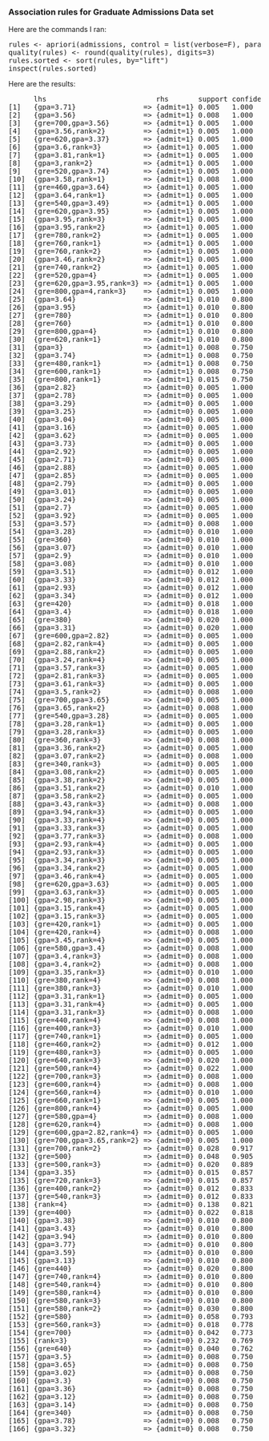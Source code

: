 ### Association rules for Graduate Admissions Data set

Here are the commands I ran:
<pre>
rules <- apriori(admissions, control = list(verbose=F), parameter = list(minlen=2, supp=0.005, conf=0.75), appearance = list(rhs=c("admit=0","admit=1"), default="lhs"))
quality(rules) <- round(quality(rules), digits=3)
rules.sorted <- sort(rules, by="lift")
inspect(rules.sorted)
</pre>

Here are the results:
<pre>
      lhs                          rhs       support confidence lift 
[1]   {gpa=3.71}                => {admit=1} 0.005   1.000      3.150
[2]   {gpa=3.56}                => {admit=1} 0.008   1.000      3.150
[3]   {gre=700,gpa=3.56}        => {admit=1} 0.005   1.000      3.150
[4]   {gpa=3.56,rank=2}         => {admit=1} 0.005   1.000      3.150
[5]   {gre=620,gpa=3.37}        => {admit=1} 0.005   1.000      3.150
[6]   {gpa=3.6,rank=3}          => {admit=1} 0.005   1.000      3.150
[7]   {gpa=3.81,rank=1}         => {admit=1} 0.005   1.000      3.150
[8]   {gpa=3,rank=2}            => {admit=1} 0.005   1.000      3.150
[9]   {gre=520,gpa=3.74}        => {admit=1} 0.005   1.000      3.150
[10]  {gpa=3.58,rank=1}         => {admit=1} 0.008   1.000      3.150
[11]  {gre=460,gpa=3.64}        => {admit=1} 0.005   1.000      3.150
[12]  {gpa=3.64,rank=1}         => {admit=1} 0.005   1.000      3.150
[13]  {gre=540,gpa=3.49}        => {admit=1} 0.005   1.000      3.150
[14]  {gre=620,gpa=3.95}        => {admit=1} 0.005   1.000      3.150
[15]  {gpa=3.95,rank=3}         => {admit=1} 0.005   1.000      3.150
[16]  {gpa=3.95,rank=2}         => {admit=1} 0.005   1.000      3.150
[17]  {gre=780,rank=2}          => {admit=1} 0.005   1.000      3.150
[18]  {gre=760,rank=1}          => {admit=1} 0.005   1.000      3.150
[19]  {gre=760,rank=2}          => {admit=1} 0.005   1.000      3.150
[20]  {gpa=3.46,rank=2}         => {admit=1} 0.005   1.000      3.150
[21]  {gre=740,rank=2}          => {admit=1} 0.005   1.000      3.150
[22]  {gre=520,gpa=4}           => {admit=1} 0.005   1.000      3.150
[23]  {gre=620,gpa=3.95,rank=3} => {admit=1} 0.005   1.000      3.150
[24]  {gre=800,gpa=4,rank=3}    => {admit=1} 0.005   1.000      3.150
[25]  {gpa=3.64}                => {admit=1} 0.010   0.800      2.520
[26]  {gpa=3.95}                => {admit=1} 0.010   0.800      2.520
[27]  {gre=780}                 => {admit=1} 0.010   0.800      2.520
[28]  {gre=760}                 => {admit=1} 0.010   0.800      2.520
[29]  {gre=800,gpa=4}           => {admit=1} 0.010   0.800      2.520
[30]  {gre=620,rank=1}          => {admit=1} 0.010   0.800      2.520
[31]  {gpa=3}                   => {admit=1} 0.008   0.750      2.362
[32]  {gpa=3.74}                => {admit=1} 0.008   0.750      2.362
[33]  {gre=480,rank=1}          => {admit=1} 0.008   0.750      2.362
[34]  {gre=600,rank=1}          => {admit=1} 0.008   0.750      2.362
[35]  {gre=800,rank=1}          => {admit=1} 0.015   0.750      2.362
[36]  {gpa=2.82}                => {admit=0} 0.005   1.000      1.465
[37]  {gpa=2.78}                => {admit=0} 0.005   1.000      1.465
[38]  {gpa=3.29}                => {admit=0} 0.005   1.000      1.465
[39]  {gpa=3.25}                => {admit=0} 0.005   1.000      1.465
[40]  {gpa=3.04}                => {admit=0} 0.005   1.000      1.465
[41]  {gpa=3.16}                => {admit=0} 0.005   1.000      1.465
[42]  {gpa=3.62}                => {admit=0} 0.005   1.000      1.465
[43]  {gpa=3.73}                => {admit=0} 0.005   1.000      1.465
[44]  {gpa=2.92}                => {admit=0} 0.005   1.000      1.465
[45]  {gpa=2.71}                => {admit=0} 0.005   1.000      1.465
[46]  {gpa=2.88}                => {admit=0} 0.005   1.000      1.465
[47]  {gpa=2.85}                => {admit=0} 0.005   1.000      1.465
[48]  {gpa=2.79}                => {admit=0} 0.005   1.000      1.465
[49]  {gpa=3.01}                => {admit=0} 0.005   1.000      1.465
[50]  {gpa=3.24}                => {admit=0} 0.005   1.000      1.465
[51]  {gpa=2.7}                 => {admit=0} 0.005   1.000      1.465
[52]  {gpa=3.92}                => {admit=0} 0.005   1.000      1.465
[53]  {gpa=3.57}                => {admit=0} 0.008   1.000      1.465
[54]  {gpa=3.28}                => {admit=0} 0.010   1.000      1.465
[55]  {gre=360}                 => {admit=0} 0.010   1.000      1.465
[56]  {gpa=3.07}                => {admit=0} 0.010   1.000      1.465
[57]  {gpa=2.9}                 => {admit=0} 0.010   1.000      1.465
[58]  {gpa=3.08}                => {admit=0} 0.010   1.000      1.465
[59]  {gpa=3.51}                => {admit=0} 0.012   1.000      1.465
[60]  {gpa=3.33}                => {admit=0} 0.012   1.000      1.465
[61]  {gpa=2.93}                => {admit=0} 0.012   1.000      1.465
[62]  {gpa=3.34}                => {admit=0} 0.012   1.000      1.465
[63]  {gre=420}                 => {admit=0} 0.018   1.000      1.465
[64]  {gpa=3.4}                 => {admit=0} 0.018   1.000      1.465
[65]  {gre=380}                 => {admit=0} 0.020   1.000      1.465
[66]  {gpa=3.31}                => {admit=0} 0.020   1.000      1.465
[67]  {gre=600,gpa=2.82}        => {admit=0} 0.005   1.000      1.465
[68]  {gpa=2.82,rank=4}         => {admit=0} 0.005   1.000      1.465
[69]  {gpa=2.88,rank=2}         => {admit=0} 0.005   1.000      1.465
[70]  {gpa=3.24,rank=4}         => {admit=0} 0.005   1.000      1.465
[71]  {gpa=3.57,rank=3}         => {admit=0} 0.005   1.000      1.465
[72]  {gpa=2.81,rank=3}         => {admit=0} 0.005   1.000      1.465
[73]  {gpa=3.61,rank=3}         => {admit=0} 0.005   1.000      1.465
[74]  {gpa=3.5,rank=2}          => {admit=0} 0.008   1.000      1.465
[75]  {gre=700,gpa=3.65}        => {admit=0} 0.005   1.000      1.465
[76]  {gpa=3.65,rank=2}         => {admit=0} 0.008   1.000      1.465
[77]  {gre=540,gpa=3.28}        => {admit=0} 0.005   1.000      1.465
[78]  {gpa=3.28,rank=1}         => {admit=0} 0.005   1.000      1.465
[79]  {gpa=3.28,rank=3}         => {admit=0} 0.005   1.000      1.465
[80]  {gre=360,rank=3}          => {admit=0} 0.008   1.000      1.465
[81]  {gpa=3.36,rank=2}         => {admit=0} 0.005   1.000      1.465
[82]  {gpa=3.07,rank=2}         => {admit=0} 0.008   1.000      1.465
[83]  {gre=340,rank=3}          => {admit=0} 0.005   1.000      1.465
[84]  {gpa=3.08,rank=2}         => {admit=0} 0.005   1.000      1.465
[85]  {gpa=3.38,rank=2}         => {admit=0} 0.005   1.000      1.465
[86]  {gpa=3.51,rank=2}         => {admit=0} 0.010   1.000      1.465
[87]  {gpa=3.58,rank=2}         => {admit=0} 0.005   1.000      1.465
[88]  {gpa=3.43,rank=3}         => {admit=0} 0.008   1.000      1.465
[89]  {gpa=3.94,rank=3}         => {admit=0} 0.005   1.000      1.465
[90]  {gpa=3.33,rank=4}         => {admit=0} 0.005   1.000      1.465
[91]  {gpa=3.33,rank=3}         => {admit=0} 0.005   1.000      1.465
[92]  {gpa=3.77,rank=3}         => {admit=0} 0.008   1.000      1.465
[93]  {gpa=2.93,rank=4}         => {admit=0} 0.005   1.000      1.465
[94]  {gpa=2.93,rank=3}         => {admit=0} 0.005   1.000      1.465
[95]  {gpa=3.34,rank=3}         => {admit=0} 0.005   1.000      1.465
[96]  {gpa=3.34,rank=2}         => {admit=0} 0.005   1.000      1.465
[97]  {gpa=3.46,rank=4}         => {admit=0} 0.005   1.000      1.465
[98]  {gre=620,gpa=3.63}        => {admit=0} 0.005   1.000      1.465
[99]  {gpa=3.63,rank=3}         => {admit=0} 0.005   1.000      1.465
[100] {gpa=2.98,rank=3}         => {admit=0} 0.005   1.000      1.465
[101] {gpa=3.15,rank=4}         => {admit=0} 0.005   1.000      1.465
[102] {gpa=3.15,rank=3}         => {admit=0} 0.005   1.000      1.465
[103] {gre=420,rank=1}          => {admit=0} 0.005   1.000      1.465
[104] {gre=420,rank=4}          => {admit=0} 0.008   1.000      1.465
[105] {gpa=3.45,rank=4}         => {admit=0} 0.005   1.000      1.465
[106] {gre=580,gpa=3.4}         => {admit=0} 0.008   1.000      1.465
[107] {gpa=3.4,rank=3}          => {admit=0} 0.008   1.000      1.465
[108] {gpa=3.4,rank=2}          => {admit=0} 0.008   1.000      1.465
[109] {gpa=3.35,rank=3}         => {admit=0} 0.010   1.000      1.465
[110] {gre=380,rank=4}          => {admit=0} 0.008   1.000      1.465
[111] {gre=380,rank=3}          => {admit=0} 0.010   1.000      1.465
[112] {gpa=3.31,rank=1}         => {admit=0} 0.005   1.000      1.465
[113] {gpa=3.31,rank=4}         => {admit=0} 0.005   1.000      1.465
[114] {gpa=3.31,rank=3}         => {admit=0} 0.008   1.000      1.465
[115] {gre=440,rank=4}          => {admit=0} 0.008   1.000      1.465
[116] {gre=400,rank=3}          => {admit=0} 0.010   1.000      1.465
[117] {gre=740,rank=1}          => {admit=0} 0.005   1.000      1.465
[118] {gre=460,rank=2}          => {admit=0} 0.012   1.000      1.465
[119] {gre=480,rank=3}          => {admit=0} 0.005   1.000      1.465
[120] {gre=640,rank=3}          => {admit=0} 0.020   1.000      1.465
[121] {gre=500,rank=4}          => {admit=0} 0.022   1.000      1.465
[122] {gre=700,rank=3}          => {admit=0} 0.008   1.000      1.465
[123] {gre=600,rank=4}          => {admit=0} 0.008   1.000      1.465
[124] {gre=560,rank=4}          => {admit=0} 0.010   1.000      1.465
[125] {gre=660,rank=1}          => {admit=0} 0.005   1.000      1.465
[126] {gre=800,rank=4}          => {admit=0} 0.005   1.000      1.465
[127] {gre=580,gpa=4}           => {admit=0} 0.008   1.000      1.465
[128] {gre=620,rank=4}          => {admit=0} 0.008   1.000      1.465
[129] {gre=600,gpa=2.82,rank=4} => {admit=0} 0.005   1.000      1.465
[130] {gre=700,gpa=3.65,rank=2} => {admit=0} 0.005   1.000      1.465
[131] {gre=700,rank=2}          => {admit=0} 0.028   0.917      1.343
[132] {gre=500}                 => {admit=0} 0.048   0.905      1.326
[133] {gre=500,rank=3}          => {admit=0} 0.020   0.889      1.302
[134] {gpa=3.35}                => {admit=0} 0.015   0.857      1.256
[135] {gre=720,rank=3}          => {admit=0} 0.015   0.857      1.256
[136] {gre=400,rank=2}          => {admit=0} 0.012   0.833      1.221
[137] {gre=540,rank=3}          => {admit=0} 0.012   0.833      1.221
[138] {rank=4}                  => {admit=0} 0.138   0.821      1.203
[139] {gre=400}                 => {admit=0} 0.022   0.818      1.199
[140] {gpa=3.38}                => {admit=0} 0.010   0.800      1.172
[141] {gpa=3.43}                => {admit=0} 0.010   0.800      1.172
[142] {gpa=3.94}                => {admit=0} 0.010   0.800      1.172
[143] {gpa=3.77}                => {admit=0} 0.010   0.800      1.172
[144] {gpa=3.59}                => {admit=0} 0.010   0.800      1.172
[145] {gpa=3.13}                => {admit=0} 0.010   0.800      1.172
[146] {gre=440}                 => {admit=0} 0.020   0.800      1.172
[147] {gre=740,rank=4}          => {admit=0} 0.010   0.800      1.172
[148] {gre=540,rank=4}          => {admit=0} 0.010   0.800      1.172
[149] {gre=580,rank=4}          => {admit=0} 0.010   0.800      1.172
[150] {gre=580,rank=3}          => {admit=0} 0.010   0.800      1.172
[151] {gre=580,rank=2}          => {admit=0} 0.030   0.800      1.172
[152] {gre=580}                 => {admit=0} 0.058   0.793      1.162
[153] {gre=560,rank=3}          => {admit=0} 0.018   0.778      1.140
[154] {gre=700}                 => {admit=0} 0.042   0.773      1.132
[155] {rank=3}                  => {admit=0} 0.232   0.769      1.126
[156] {gre=640}                 => {admit=0} 0.040   0.762      1.116
[157] {gpa=3.5}                 => {admit=0} 0.008   0.750      1.099
[158] {gpa=3.65}                => {admit=0} 0.008   0.750      1.099
[159] {gpa=3.02}                => {admit=0} 0.008   0.750      1.099
[160] {gpa=3.3}                 => {admit=0} 0.008   0.750      1.099
[161] {gpa=3.36}                => {admit=0} 0.008   0.750      1.099
[162] {gpa=3.12}                => {admit=0} 0.008   0.750      1.099
[163] {gpa=3.14}                => {admit=0} 0.008   0.750      1.099
[164] {gre=340}                 => {admit=0} 0.008   0.750      1.099
[165] {gpa=3.78}                => {admit=0} 0.008   0.750      1.099
[166] {gpa=3.32}                => {admit=0} 0.008   0.750      1.099
</pre>
